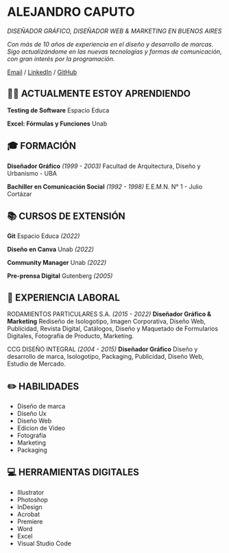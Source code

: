 # ALEJANDRO CAPUTO
*DISEÑADOR GRÁFICO, DISEÑADOR WEB & MARKETING EN BUENOS AIRES*

*Con más de 10 años de experiencia en el diseño y desarrollo de marcas. Sigo actualizándome en las nuevas tecnologías y formas de comunicación, con gran interés por la programación.*

<a href="mailto:eldamri@gmail.com">Email</a> / <a href="https://www.linkedin.com/in/amcaputo-dg/">LinkedIn</a> / <a href="https://narskash.github.io/Narskash/">GitHub</a>



## :man_student: ACTUALMENTE ESTOY APRENDIENDO

**Testing de Software** Espacio Educa

**Excel: Fórmulas y Funciones** Unab



## :mortar_board: FORMACIÓN

**Diseñador Gráfico** *(1999 - 2003)*
Facultad de Arquitectura, Diseño y Urbanismo - UBA

**Bachiller en Comunicación Social** *(1992 - 1998)*
E.E.M.N. N° 1 - Julio Cortázar



## :books: CURSOS DE EXTENSIÓN

**Git** Espacio Educa *(2022)*

**Diseño en Canva** Unab *(2022)*

**Community Manager** Unab *(2022)*

**Pre-prensa Digital** Gutenberg *(2005)*



## :art: EXPERIENCIA LABORAL

RODAMIENTOS PARTICULARES S.A. *(2015 - 2022)*
**Diseñador Gráfico & Marketing**
Rediseño de Isologotipo, Imagen Corporativa, Diseño Web, Publicidad, Revista Digital, Catálogos, Diseño y Maquetado de Formularios Digitales, Fotografía de Producto, Marketing.

CCG DISEÑO INTEGRAL *(2004 - 2015)*
**Diseñador Gráfico**
Diseño y desarrollo de marca, Isologotipo, Packaging, Publicidad, Diseño Web, Estudio de Mercado.



## :pencil2: HABILIDADES

- Diseño de marca
- Diseño Ux
- Diseño Web
- Edicion de Video
- Fotografía
- Marketing
- Packaging



## :computer: HERRAMIENTAS DIGITALES

- Illustrator
- Photoshop
- InDesign
- Acrobat
- Premiere
- Word
- Excel
- Visual Studio Code


<!--
**Narskash/Narskash** is a ✨ _special_ ✨ repository because its `README.md` (this file) appears on your GitHub profile.

Here are some ideas to get you started:

- 🔭 I’m currently working on ...
- 🌱 I’m currently learning ...
- 👯 I’m looking to collaborate on ...
- 🤔 I’m looking for help with ...
- 💬 Ask me about ...
- 📫 How to reach me: ...
- 😄 Pronouns: ...
- ⚡ Fun fact: ...
-->